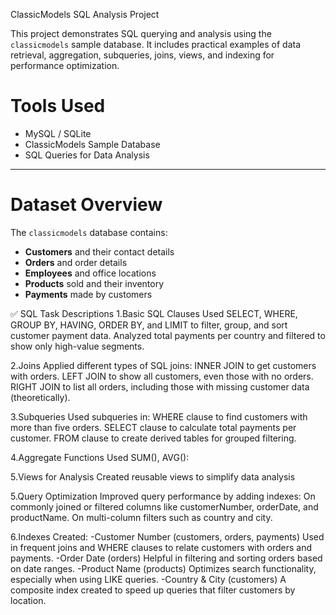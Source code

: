 ClassicModels SQL Analysis Project

This project demonstrates SQL querying and analysis using the `classicmodels` sample database. It includes practical examples of data retrieval, aggregation, subqueries, joins, views, and indexing for performance optimization.


# Tools Used
- MySQL / SQLite
- ClassicModels Sample Database
- SQL Queries for Data Analysis

---
# Dataset Overview
The `classicmodels` database contains:
- **Customers** and their contact details
- **Orders** and order details
- **Employees** and office locations
- **Products** sold and their inventory
- **Payments** made by customers

✅ SQL Task Descriptions
1.Basic SQL Clauses
Used SELECT, WHERE, GROUP BY, HAVING, ORDER BY, and LIMIT to filter, group, and sort customer payment data.
Analyzed total payments per country and filtered to show only high-value segments.

2.Joins
Applied different types of SQL joins:
INNER JOIN to get customers with orders.
LEFT JOIN to show all customers, even those with no orders.
RIGHT JOIN to list all orders, including those with missing customer data (theoretically).

3.Subqueries
Used subqueries in:
WHERE clause to find customers with more than five orders.
SELECT clause to calculate total payments per customer.
FROM clause to create derived tables for grouped filtering.

4.Aggregate Functions
Used SUM(), AVG():

5.Views for Analysis
Created reusable views to simplify data analysis

5.Query Optimization
Improved query performance by adding indexes:
On commonly joined or filtered columns like customerNumber, orderDate, and productName.
On multi-column filters such as country and city.

6.Indexes Created:
-Customer Number (customers, orders, payments)
Used in frequent joins and WHERE clauses to relate customers with orders and payments.
-Order Date (orders)
Helpful in filtering and sorting orders based on date ranges.
-Product Name (products)
Optimizes search functionality, especially when using LIKE queries.
-Country & City (customers)
A composite index created to speed up queries that filter customers by location.
